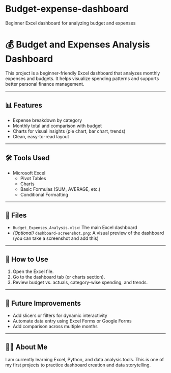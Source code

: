 # Budget-expense-dashboard
Beginner Excel dashboard for analyzing budget and expenses
# 💰 Budget and Expenses Analysis Dashboard

This project is a beginner-friendly Excel dashboard that analyzes monthly expenses and budgets. It helps visualize spending patterns and supports better personal finance management.

---

## 📊 Features

- Expense breakdown by category
- Monthly total and comparison with budget
- Charts for visual insights (pie chart, bar chart, trends)
- Clean, easy-to-read layout

---

## 🛠 Tools Used

- Microsoft Excel
  - Pivot Tables
  - Charts
  - Basic Formulas (SUM, AVERAGE, etc.)
  - Conditional Formatting

---

## 📂 Files

- `Budget_Expenses_Analysis.xlsx`: The main Excel dashboard
- *(Optional)* `dashboard-screenshot.png`: A visual preview of the dashboard (you can take a screenshot and add this)

---

## 📌 How to Use

1. Open the Excel file.
2. Go to the dashboard tab (or charts section).
3. Review budget vs. actuals, category-wise spending, and trends.

---

## 🚀 Future Improvements

- Add slicers or filters for dynamic interactivity
- Automate data entry using Excel Forms or Google Forms
- Add comparison across multiple months

---

## 🙋‍♀️ About Me

I am currently learning Excel, Python, and data analysis tools. This is one of my first projects to practice dashboard creation and data storytelling.
